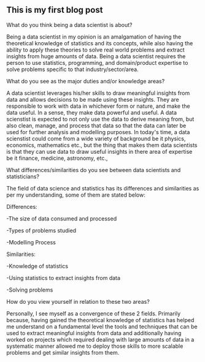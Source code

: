 ## This is my first blog post

What do you think being a data scientist is about?

Being a data scientist in my opinion is an amalgamation of having the theoretical knowledge of statistics and its concepts, while also having the ability to apply these theories to solve real world problems and extract insights from huge amounts of data. Being a data scientist requires the person to use statistics, programming, and domain/product expertise to solve problems specific to that industry/sector/area. 

What do you see as the major duties and/or knowledge areas?

A data scientist leverages his/her skills to draw meaningful insights from data and allows decisions to be made using these insights. They are responsible to work with data in whichever form or nature, and make the data useful. In a sense, they make data powerful and useful. A data scienstist is expected to not only use the data to derive meaning from, but also clean, manage, and process that data so that the data can later be used for further analysis and modelling purposes. In today's time, a data scienstist could come from a wide variety of background be it physics, economics, mathematics etc., but the thing that makes them data scientists is that they can use data to draw useful insights in there area of expertise be it finance, medicine, astronomy, etc.,

What differences/similarities do you see between data scientists and statisticians?

The field of data science and statistics has its differences and similarities as per my understanding, some of them are stated below:

Differences:

-The size of data consumed and processed

-Types of problems studied

-Modelling Process

Similarities:

-Knowledge of statistics

-Using statistics to extract insights from data

-Solving problems

How do you view yourself in relation to these two areas? 

Personally, I see myself as a convergence of these 2 fields. Primarily because, having gained the theoretical knowledge of statistics has helped me understand on a fundamental level the tools and techniques that can be used to extract meaningful insights from data and additionally having worked on projects which required dealing with large amounts of data in a systematic manner allowed me to deploy those skills to more scalable problems and get similar insights from them.
